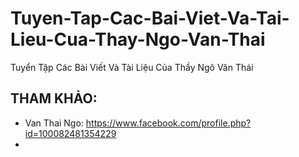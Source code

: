 # Tuyen-Tap-Cac-Bai-Viet-Va-Tai-Lieu-Cua-Thay-Ngo-Van-Thai
Tuyển Tập Các Bài Viết Và Tài Liệu Của Thầy Ngô Văn Thái

## THAM KHẢO:
* Van Thai Ngo: https://www.facebook.com/profile.php?id=100082481354229
* 


